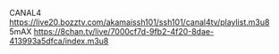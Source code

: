 CANAL4 https://live20.bozztv.com/akamaissh101/ssh101/canal4tv/playlist.m3u8
5mAX https://8chan.tv/live/7000cf7d-9fb2-4f20-8dae-413993a5dfca/index.m3u8
